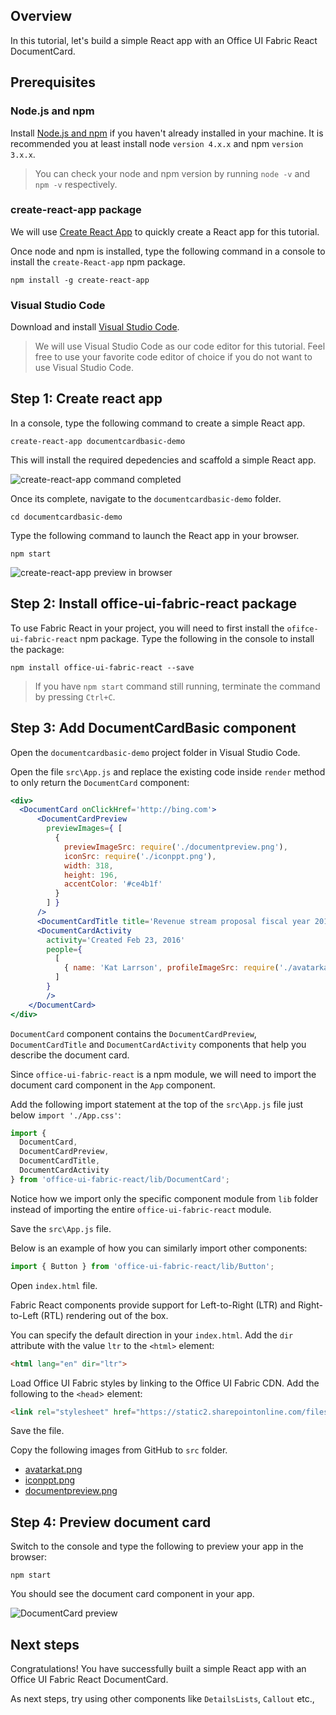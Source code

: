 ## Overview
In this tutorial, let's build a simple React app with an Office UI Fabric React DocumentCard.

## Prerequisites
### Node.js and npm
Install [Node.js and npm](https://nodejs.org/en/) if you haven't already installed in your machine. It is recommended you at least install node `version 4.x.x` and npm `version 3.x.x`.

>You can check your node and npm version by running `node -v` and `npm -v` respectively.

### create-react-app package
We will use [Create React App](https://facebook.github.io/react/blog/2016/07/22/create-apps-with-no-configuration.html) to quickly create a React app for this tutorial.

Once node and npm is installed, type the following command in a console to install the `create-React-app` npm package.

```
npm install -g create-react-app
```

### Visual Studio Code
Download and install [Visual Studio Code](https://code.visualstudio.com/).

>We will use Visual Studio Code as our code editor for this tutorial. Feel free to use your favorite code editor of choice if you do not want to use Visual Studio Code.

## Step 1: Create react app
In a console, type the following command to create a simple React app.

```
create-react-app documentcardbasic-demo
```

This will install the required depedencies and scaffold a simple React app.

![create-react-app command completed](./images/create-react-app-created.png)

Once its complete, navigate to the `documentcardbasic-demo` folder.

```
cd documentcardbasic-demo
```

Type the following command to launch the React app in your browser.

```
npm start
```

![create-react-app preview in browser](./images/create-react-app-preview.png)

## Step 2: Install office-ui-fabric-react package
To use Fabric React in your project, you will need to first install the `ofifce-ui-fabric-react` npm package. Type the following in the console to install the package:

```
npm install office-ui-fabric-react --save
```

>If you have `npm start` command still running, terminate the command by pressing `Ctrl+C`.

## Step 3: Add DocumentCardBasic component
Open the `documentcardbasic-demo` project folder in Visual Studio Code.

Open the file `src\App.js` and replace the existing code inside `render` method to only return the `DocumentCard` component:

```jsx
<div>
  <DocumentCard onClickHref='http://bing.com'>
      <DocumentCardPreview
        previewImages={ [
          {
            previewImageSrc: require('./documentpreview.png'),
            iconSrc: require('./iconppt.png'),
            width: 318,
            height: 196,
            accentColor: '#ce4b1f'
          }
        ] }
      />
      <DocumentCardTitle title='Revenue stream proposal fiscal year 2016 version02.pptx'/>
      <DocumentCardActivity
        activity='Created Feb 23, 2016'
        people={
          [
            { name: 'Kat Larrson', profileImageSrc: require('./avatarkat.png') }
          ]
        }
        />
    </DocumentCard>
</div>
```
`DocumentCard` component contains the `DocumentCardPreview`, `DocumentCardTitle` and `DocumentCardActivity` components that help you describe the document card.

Since `office-ui-fabric-react` is a npm module, we will need to import the document card component in the `App` component.

Add the following import statement at the top of the `src\App.js` file just below `import './App.css'`:

```js
import {
  DocumentCard,
  DocumentCardPreview,
  DocumentCardTitle,
  DocumentCardActivity
} from 'office-ui-fabric-react/lib/DocumentCard';
```

Notice how we import only the specific component module from `lib` folder instead of importing the entire `office-ui-fabric-react` module.

Save the `src\App.js` file.

Below is an example of how you can similarly import other components:

```js
import { Button } from 'office-ui-fabric-react/lib/Button';
```

Open `index.html` file.

Fabric React components provide support for Left-to-Right (LTR) and Right-to-Left (RTL) rendering out of the box.

You can specify the default direction in your `index.html`. Add the `dir` attribute with the value `ltr` to the `<html>` element:

```html
<html lang="en" dir="ltr">
```

Load Office UI Fabric styles by linking to the Office UI Fabric CDN. Add the following to the `<head`> element:

```html
<link rel="stylesheet" href="https://static2.sharepointonline.com/files/fabric/office-ui-fabric-core/5.0.1/css/fabric.min.css">
```

Save the file.

Copy the following images from GitHub to `src` folder.
* [avatarkat.png](./images/avatarkat.png)
* [iconppt.png](./images/iconppt.png)
* [documentpreview.png](./images/documentpreview.png)

## Step 4: Preview document card
Switch to the console and type the following to preview your app in the browser:

```
npm start
```

You should see the document card component in your app.

![DocumentCard preview](./images/react-app-doccard-preview.png)

## Next steps
Congratulations! You have successfully built a simple React app with an Office UI Fabric React DocumentCard.

As next steps, try using other components like `DetailsLists`, `Callout` etc.,


